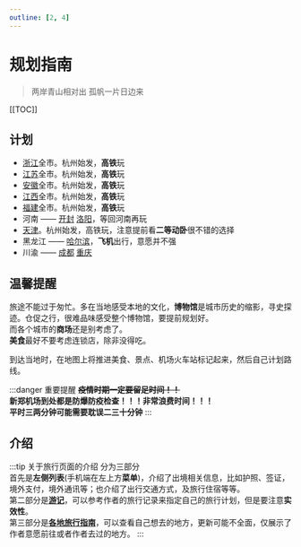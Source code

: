 ```yaml
---
outline: [2, 4]
---
```


# 规划指南

> 两岸青山相对出 孤帆一片日边来

[[TOC]]

## 计划

- [浙江](./china/zhejiang/)全市。杭州始发，**高铁**玩
- [江苏](./china/jiangsu/)全市。杭州始发，**高铁**玩
- [安徽](./china/anhui/)全市。杭州始发，**高铁**玩
- [江西](./china/jiangxi/)全市。杭州始发，**高铁**玩
- [福建](./china/fujian/)全市。杭州始发，**高铁**玩
- 河南 —— [开封](./china/henan/#开封) [洛阳](./china/henan/#洛阳)，等回河南再玩
- [天津](./china/tianjin)。杭州始发，高铁玩，注意提前看**二等动卧**很不错的选择
- 黑龙江 —— [哈尔滨](./china/heilongjiang/#哈尔滨)，**飞机**出行，意愿并不强
- 川渝 —— [成都](./china/sichuan/#成都) [重庆](./china/chongqing)

## 温馨提醒

旅途不能过于匆忙。多在当地感受本地的文化，**博物馆**是城市历史的缩影，寻史探迹。仓促之行，很难品味感受整个博物馆，要提前规划好。  
而各个城市的**商场**还是别考虑了。  
**美食**最好不要考虑连锁店，除非没得吃。

到达当地时，在地图上将推进美食、景点、机场火车站标记起来，然后自己计划路线。

:::danger 重要提醒
**~~疫情时期一定要留足时间！！~~  
新郑机场到处都是防爆防疫检查！！！非常浪费时间！！！  
平时三两分钟可能需要耽误二三十分钟**
:::

## 介绍

:::tip 关于旅行页面的介绍
分为三部分  
首先是**左侧列表**(手机端在左上方**菜单**)，介绍了出境相关信息，比如护照、签证，境外支付，境外通讯等；也介绍了出行交通方式，及旅行住宿等等。  
第二部分是[**游记**](./travelogue/)，可以参考作者的旅行记录来指定自己的旅行计划，但是要注意**实效性**。  
第三部分是[**各地旅行指南**](./where)，可以查看自己想去的地方，更新可能不全面，仅展示了作者意愿前往或者作者去过的地方。
:::
